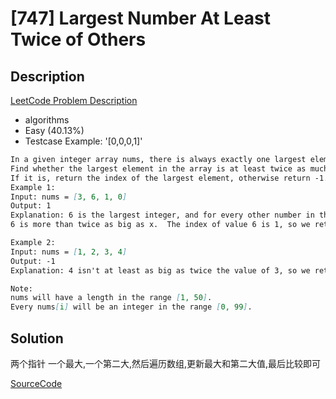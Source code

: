 # [747] Largest Number At Least Twice of Others

## Description

[LeetCode Problem Description](https://leetcode.com/problems/largest-number-at-least-twice-of-others/description/)

* algorithms
* Easy (40.13%)
* Testcase Example:  '[0,0,0,1]'

```md
In a given integer array nums, there is always exactly one largest element.
Find whether the largest element in the array is at least twice as much as every other number in the array.
If it is, return the index of the largest element, otherwise return -1.
Example 1:
Input: nums = [3, 6, 1, 0]
Output: 1
Explanation: 6 is the largest integer, and for every other number in the array x,
6 is more than twice as big as x.  The index of value 6 is 1, so we return 1.

Example 2:
Input: nums = [1, 2, 3, 4]
Output: -1
Explanation: 4 isn't at least as big as twice the value of 3, so we return -1.

Note:
nums will have a length in the range [1, 50].
Every nums[i] will be an integer in the range [0, 99].
```

## Solution

两个指针 一个最大,一个第二大,然后遍历数组,更新最大和第二大值,最后比较即可

[SourceCode](./solution.js)